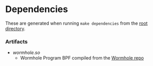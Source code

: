 # Dependencies

These are generated when running `make dependencies` from the [root directory](..).

### Artifacts

- _wormhole.so_
  - Wormhole Program BPF compiled from the [Wormhole repo](https://github.com/wormhole-foundation/wormhole)
